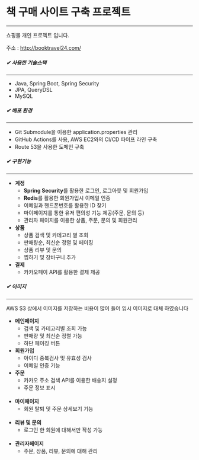 <h1>책 구매 사이트 구축 프로젝트</h1><hr>
<p>쇼핑몰 개인 프로젝트 입니다.</p>
<p>주소 : <a href="http://booktravel24.com/">http://booktravel24.com/</a></p>

<h5>✔ 사용한 기술스택</h5><hr>
<ul>
    <li>Java, Spring Boot, Spring Security</li>
    <li>JPA, QueryDSL</li>
    <li>MySQL</li>
</ul>

<h5>✔ 배포 환경</h5><hr>
<ul>
    <li>Git Submodule을 이용한 application.properties 관리</li>
    <li>GitHub Actions를 사용, AWS EC2와의 CI/CD 파이프 라인 구축 </li>
    <li>Route 53을 사용한 도메인 구축</li>
</ul>

<h5>✔ 구현기능</h5><hr>
<ul>
    <li><strong>계정</strong>
        <ul>
            <li><strong>Spring Security</strong>를 활용한 로그인, 로그아웃 및 회원가입 </li>
            <li><strong>Redis</strong>를 활용한 회원가입시 이메일 인증</li>
            <li>이메일과 핸드폰번호를 활용한 ID 찾기</li>
            <li>마이페이지를 통한 유저 편의성 기능 제공(주문, 문의 등)</li>
            <li>관리자 페이지를 이용한 상품, 주문, 문의 및 회원관리</li>
        </ul>
    </li>
    <li><strong>상품</strong>
        <ul>
            <li>상품 검색 및 카테고리 별 조회</li>
            <li>판매량순, 최신순 정렬 및 페이징</li>
            <li>상품 리뷰 및 문의</li>
            <li>찜하기 및 장바구니 추가</li>
        </ul>
    </li>
    <li><strong>결제</strong>
        <ul>
            <li>카카오페이 API를 활용한 결제 제공</li>
        </ul>
    </li>
</ul>

<h5>✔ 이미지</h5><hr>
<p>AWS S3 상에서 이미지를 저장하는 비용이 많이 들어 임시 이미지로 대체 하였습니다</p>

<ul>
    <li><strong>메인페이지</strong>
        <ul>
            <li>검색 및 카테고리별 조회 가능</li>
            <li>판매량 및 최신순 정렬 가능</li>
            <li>하단 페이징 버튼</li>
            <img src="![메인페이지1](https://github.com/TwoEther/ShoppingMall_Project/assets/101616106/6d50f37d-9fc6-4f30-9527-e0be3b490670)" alt="">
        </ul>
    </li>
    <li><strong>회원가입</strong>
        <ul>
            <li>아이디 중복검사 및 유효성 검사</li>
            <li>이메일 인증 기능</li>
            <img src="![회원가입](https://github.com/TwoEther/ShoppingMall_Project/assets/101616106/58518c52-fdfd-426b-b25a-87d4232fce0e)" alt="">
        </ul>
    </li>
    <li><strong>주문</strong>
        <ul>
            <li>카카오 주소 검색 API를 이용한 배송지 설정</li>
            <li>주문 정보 표시</li>
            <img src="![주문페이지](https://github.com/TwoEther/ShoppingMall_Project/assets/101616106/27ddf39d-07f0-4094-aad0-8ab87bf6ea00)" alt="">
            <img src="![결제1](https://github.com/TwoEther/ShoppingMall_Project/assets/101616106/4fc06d31-d4b1-43b3-a16e-8b14defd628d)" alt="">
        </ul>
    </li>
    <li><strong>마이페이지</strong>
        <ul>
            <li>회원 탈퇴 및 주문 상세보기 기능</li>
            <img src="![마이페이지](https://github.com/TwoEther/ShoppingMall_Project/assets/101616106/081cff0f-a94b-4b43-8139-cae3a0d233df)" alt="">
            <img src="![주문상세](https://github.com/TwoEther/ShoppingMall_Project/assets/101616106/0adc30d6-028c-4854-9d72-31d1dfce0f64)" alt="">
        </ul>
    </li>
    <li><strong>리뷰 및 문의</strong>
        <ul>
            <li>로그인 한 회원에 대해서만 작성 가능</li>
            <img src="![문의](https://github.com/TwoEther/ShoppingMall_Project/assets/101616106/60def024-5f28-4670-9565-5637768f1ae3)" alt="">
            <img src="![리뷰](https://github.com/TwoEther/ShoppingMall_Project/assets/101616106/c6bea20a-6497-462e-9009-65d48b53952b)" alt="">
        </ul>
    </li>
    <li><strong>관리자페이지</strong>
        <ul>
            <li>주문, 상품, 리뷰, 문의에 대해 관리</li>
            <img src="![관리자상품](https://github.com/TwoEther/ShoppingMall_Project/assets/101616106/72bd53af-14ef-432b-b799-b481b267b526)" alt="">
            <img src="![관리자주문](https://github.com/TwoEther/ShoppingMall_Project/assets/101616106/89196502-d2dd-4dd8-8b6e-4fdd9b71e6c9)" alt="">
            <img src="![관리자리뷰](https://github.com/TwoEther/ShoppingMall_Project/assets/101616106/d2aa19b9-9a7e-4a97-9a83-a71930233f1d)" alt="">
            <img src="![관리자문의](https://github.com/TwoEther/ShoppingMall_Project/assets/101616106/468e14cd-b757-4ab2-b213-efbef3502184)" alt="">
        </ul>
    </li>
</ul>
